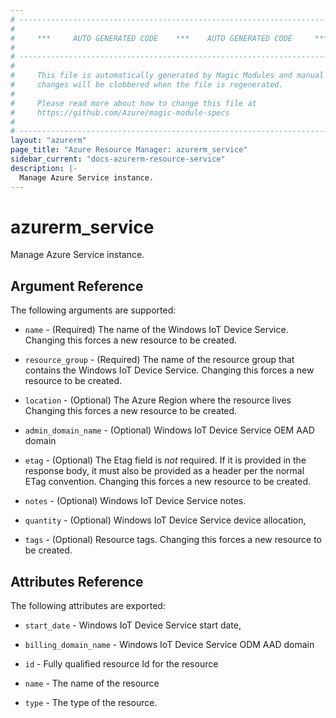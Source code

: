 ```yaml
---
# ----------------------------------------------------------------------------
#
#     ***     AUTO GENERATED CODE    ***    AUTO GENERATED CODE     ***
#
# ----------------------------------------------------------------------------
#
#     This file is automatically generated by Magic Modules and manual
#     changes will be clobbered when the file is regenerated.
#
#     Please read more about how to change this file at
#     https://github.com/Azure/magic-module-specs
#
# ----------------------------------------------------------------------------
layout: "azurerm"
page_title: "Azure Resource Manager: azurerm_service"
sidebar_current: "docs-azurerm-resource-service"
description: |-
  Manage Azure Service instance.
---
```


# azurerm_service

Manage Azure Service instance.


## Argument Reference

The following arguments are supported:

* `name` - (Required) The name of the Windows IoT Device Service. Changing this forces a new resource to be created.

* `resource_group` - (Required) The name of the resource group that contains the Windows IoT Device Service. Changing this forces a new resource to be created.

* `location` - (Optional) The Azure Region where the resource lives Changing this forces a new resource to be created.

* `admin_domain_name` - (Optional) Windows IoT Device Service OEM AAD domain

* `etag` - (Optional) The Etag field is *not* required. If it is provided in the response body, it must also be provided as a header per the normal ETag convention. Changing this forces a new resource to be created.

* `notes` - (Optional) Windows IoT Device Service notes.

* `quantity` - (Optional) Windows IoT Device Service device allocation,

* `tags` - (Optional) Resource tags. Changing this forces a new resource to be created.

## Attributes Reference

The following attributes are exported:

* `start_date` - Windows IoT Device Service start date,

* `billing_domain_name` - Windows IoT Device Service ODM AAD domain

* `id` - Fully qualified resource Id for the resource

* `name` - The name of the resource

* `type` - The type of the resource.
